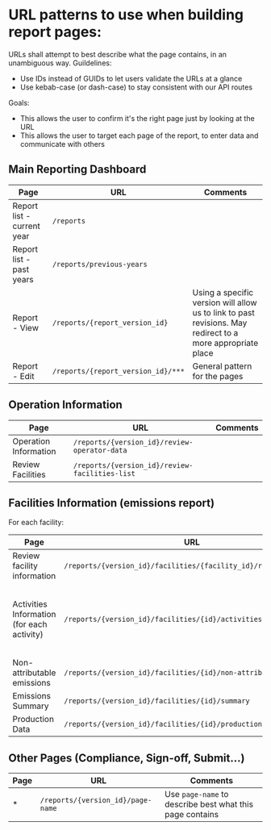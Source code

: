 # URL patterns to use when building report pages:

URLs shall attempt to best describe what the page contains, in an unambiguous way.
Guildelines:

- Use IDs instead of GUIDs to let users validate the URLs at a glance
- Use kebab-case (or dash-case) to stay consistent with our API routes

Goals:

- This allows the user to confirm it's the right page just by looking at the URL
- This allows the user to target each page of the report, to enter data and communicate with others

## Main Reporting Dashboard

| Page                       | URL                                | Comments                                                                                                   |
| -------------------------- | ---------------------------------- | ---------------------------------------------------------------------------------------------------------- |
| Report list - current year | `/reports`                         |                                                                                                            |
| Report list - past years   | `/reports/previous-years`          |                                                                                                            |
| Report - View              | `/reports/{report_version_id}`     | Using a specific version will allow us to link to past revisions. May redirect to a more appropriate place |
| Report - Edit              | `/reports/{report_version_id}/***` | General pattern for the pages                                                                              |

## Operation Information

| Page                  | URL                                            | Comments |
| --------------------- | ---------------------------------------------- | -------- |
| Operation Information | `/reports/{version_id}/review-operator-data`   |          |
| Review Facilities     | `/reports/{version_id}/review-facilities-list` |          |

## Facilities Information (emissions report)

For each facility:

| Page                                       | URL                                                              | Comments                                                                       |
| ------------------------------------------ | ---------------------------------------------------------------- | ------------------------------------------------------------------------------ |
| Review facility information                | `/reports/{version_id}/facilities/{facility_id}/review`          |                                                                                |
| Activities Information (for each activity) | `/reports/{version_id}/facilities/{id}/activities/{activity_id}` | The activity ID will let us fetch the proper configuration and build the forms |
| Non-attributable emissions                 | `/reports/{version_id}/facilities/{id}/non-attributable`         |                                                                                |
| Emissions Summary                          | `/reports/{version_id}/facilities/{id}/summary`                  |                                                                                |
| Production Data                            | `/reports/{version_id}/facilities/{id}/production`               |                                                                                |

## Other Pages (Compliance, Sign-off, Submit...)

| Page | URL                               | Comments                                                 |
| ---- | --------------------------------- | -------------------------------------------------------- |
| \*   | `/reports/{version_id}/page-name` | Use `page-name` to describe best what this page contains |
